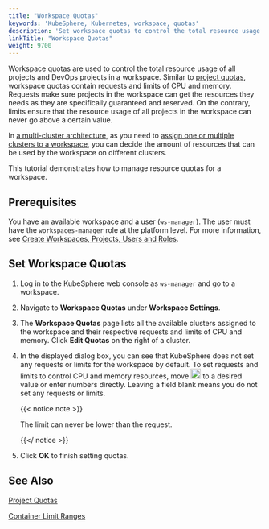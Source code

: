 ```yaml
---
title: "Workspace Quotas"
keywords: 'KubeSphere, Kubernetes, workspace, quotas'
description: 'Set workspace quotas to control the total resource usage of projects and DevOps projects in a workspace.'
linkTitle: "Workspace Quotas"
weight: 9700
---
```


Workspace quotas are used to control the total resource usage of all projects and DevOps projects in a workspace. Similar to [project quotas](../project-quotas/), workspace quotas contain requests and limits of CPU and memory. Requests make sure projects in the workspace can get the resources they needs as they are specifically guaranteed and reserved. On the contrary, limits ensure that the resource usage of all projects in the workspace can never go above a certain value.

In [a multi-cluster architecture](../../multicluster-management/), as you need to [assign one or multiple clusters to a workspace](../../cluster-administration/cluster-settings/cluster-visibility-and-authorization/), you can decide the amount of resources that can be used by the workspace on different clusters.

This tutorial demonstrates how to manage resource quotas for a workspace.

## Prerequisites

You have an available workspace and a user (`ws-manager`). The user must have the `workspaces-manager` role at the platform level. For more information, see [Create Workspaces, Projects, Users and Roles](../../quick-start/create-workspace-and-project/).

## Set Workspace Quotas

1. Log in to the KubeSphere web console as `ws-manager` and go to a workspace.

2. Navigate to **Workspace Quotas** under **Workspace Settings**.

3. The **Workspace Quotas** page lists all the available clusters assigned to the workspace and their respective requests and limits of CPU and memory. Click **Edit Quotas** on the right of a cluster.

4. In the displayed dialog box, you can see that KubeSphere does not set any requests or limits for the workspace by default. To set requests and limits to control CPU and memory resources, move <img src="/images/docs/v3.3/common-icons/slider.png" width="20" alt="icon" /> to a desired value or enter numbers directly. Leaving a field blank means you do not set any requests or limits.

   {{< notice note >}}

   The limit can never be lower than the request.

   {{</ notice >}} 

5. Click **OK** to finish setting quotas.

## See Also

[Project Quotas](../project-quotas/)

[Container Limit Ranges](../../project-administration/container-limit-ranges/)
